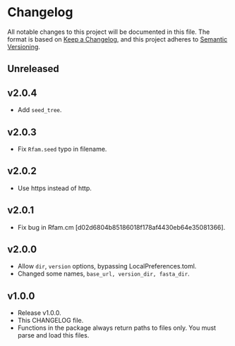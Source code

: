 # Changelog

All notable changes to this project will be documented in this file. The format is based on [Keep a Changelog](https://keepachangelog.com/en/1.0.0/), and this project adheres to [Semantic Versioning](https://semver.org/spec/v2.0.0.html).

## Unreleased

## v2.0.4

- Add `seed_tree`.

## v2.0.3

- Fix `Rfam.seed` typo in filename.

## v2.0.2

- Use https instead of http.

## v2.0.1

- Fix bug in Rfam.cm [d02d6804b85186018f178af4430eb64e35081366].

## v2.0.0

- Allow `dir`, `version` options, bypassing LocalPreferences.toml.
- Changed some names, `base_url, version_dir, fasta_dir`.

## v1.0.0

- Release v1.0.0.
- This CHANGELOG file.
- Functions in the package always return paths to files only. You must parse and load this files.